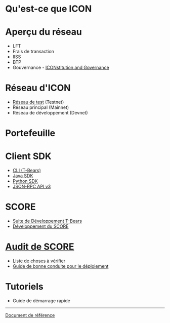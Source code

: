 # Qu'est-ce que ICON

# Aperçu du réseau
  - LFT
  - Frais de transaction
  - IISS
  - BTP
  - Gouvernance - [ICONstitution and Governance](https://icon.foundation/resources/file/ICON_Yellowpaper_ICONstitution_and_Governance_EN_V1.0.pdf)

# Réseau d'ICON
  - [Réseau de test](https://icon-project.github.io/docs/icon_testnet-fr.html) (Testnet)
  - Réseau principal (Mainnet)
  - Réseau de développement (Devnet)

# Portefeuille

# Client SDK
  - [CLI (T-Bears)](https://icon-project.github.io/docs/tbears_cli-fr.html)
  - [Java SDK](https://github.com/icon-project/icon-sdk-java/blob/master/quickstart/README.md)
  - [Python SDK](https://github.com/icon-project/icon-sdk-python/blob/master/README.md)
  - [JSON-RPC API v3](https://github.com/icon-project/icon-rpc-server/blob/master/docs/icon-json-rpc-v3.md)

# SCORE
  - [Suite de Développement T-Bears](https://github.com/icon-project/t-bears/blob/master/README.md)
  - [Développement du SCORE](https://github.com/icon-project/icon-service/blob/master/docs/dapp_guide.md)

# [Audit de SCORE](https://icon-project.github.io/docs/score_audit-fr.html)
  - [Liste de choses à vérifier](https://icon-project.github.io/docs/audit_checklist-ko.html)
  - [Guide de bonne conduite pour le déploiement](https://icon-project.github.io/docs/score_deploy_guide.html)

# Tutoriels
  - Guide de démarrage rapide

---
[Document de référence](https://github.com/icon-project/icon-project.github.io/blob/7321cb5478a2576935851e0bc96ff4f92a9c3f0a/README.md)
